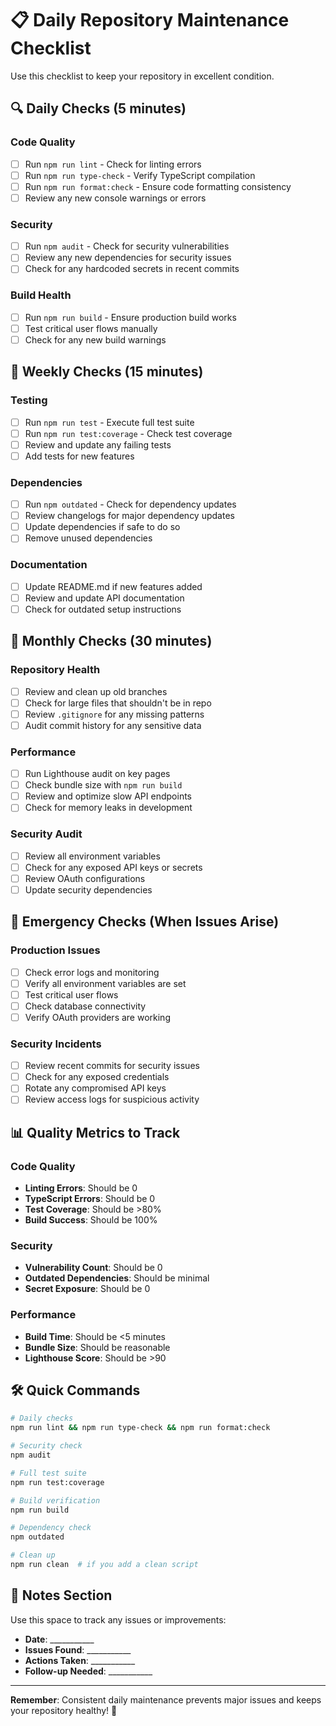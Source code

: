# 📋 Daily Repository Maintenance Checklist

Use this checklist to keep your repository in excellent condition.

## 🔍 **Daily Checks (5 minutes)**

### Code Quality
- [ ] Run `npm run lint` - Check for linting errors
- [ ] Run `npm run type-check` - Verify TypeScript compilation
- [ ] Run `npm run format:check` - Ensure code formatting consistency
- [ ] Review any new console warnings or errors

### Security
- [ ] Run `npm audit` - Check for security vulnerabilities
- [ ] Review any new dependencies for security issues
- [ ] Check for any hardcoded secrets in recent commits

### Build Health
- [ ] Run `npm run build` - Ensure production build works
- [ ] Test critical user flows manually
- [ ] Check for any new build warnings

## 🧪 **Weekly Checks (15 minutes)**

### Testing
- [ ] Run `npm run test` - Execute full test suite
- [ ] Run `npm run test:coverage` - Check test coverage
- [ ] Review and update any failing tests
- [ ] Add tests for new features

### Dependencies
- [ ] Run `npm outdated` - Check for dependency updates
- [ ] Review changelogs for major dependency updates
- [ ] Update dependencies if safe to do so
- [ ] Remove unused dependencies

### Documentation
- [ ] Update README.md if new features added
- [ ] Review and update API documentation
- [ ] Check for outdated setup instructions

## 🔧 **Monthly Checks (30 minutes)**

### Repository Health
- [ ] Review and clean up old branches
- [ ] Check for large files that shouldn't be in repo
- [ ] Review `.gitignore` for any missing patterns
- [ ] Audit commit history for any sensitive data

### Performance
- [ ] Run Lighthouse audit on key pages
- [ ] Check bundle size with `npm run build`
- [ ] Review and optimize slow API endpoints
- [ ] Check for memory leaks in development

### Security Audit
- [ ] Review all environment variables
- [ ] Check for any exposed API keys or secrets
- [ ] Review OAuth configurations
- [ ] Update security dependencies

## 🚨 **Emergency Checks (When Issues Arise)**

### Production Issues
- [ ] Check error logs and monitoring
- [ ] Verify all environment variables are set
- [ ] Test critical user flows
- [ ] Check database connectivity
- [ ] Verify OAuth providers are working

### Security Incidents
- [ ] Review recent commits for security issues
- [ ] Check for any exposed credentials
- [ ] Rotate any compromised API keys
- [ ] Review access logs for suspicious activity

## 📊 **Quality Metrics to Track**

### Code Quality
- **Linting Errors**: Should be 0
- **TypeScript Errors**: Should be 0
- **Test Coverage**: Should be >80%
- **Build Success**: Should be 100%

### Security
- **Vulnerability Count**: Should be 0
- **Outdated Dependencies**: Should be minimal
- **Secret Exposure**: Should be 0

### Performance
- **Build Time**: Should be <5 minutes
- **Bundle Size**: Should be reasonable
- **Lighthouse Score**: Should be >90

## 🛠️ **Quick Commands**

```bash
# Daily checks
npm run lint && npm run type-check && npm run format:check

# Security check
npm audit

# Full test suite
npm run test:coverage

# Build verification
npm run build

# Dependency check
npm outdated

# Clean up
npm run clean  # if you add a clean script
```

## 📝 **Notes Section**

Use this space to track any issues or improvements:

- **Date**: ___________
- **Issues Found**: ___________
- **Actions Taken**: ___________
- **Follow-up Needed**: ___________

---

**Remember**: Consistent daily maintenance prevents major issues and keeps your repository healthy! 🚀
